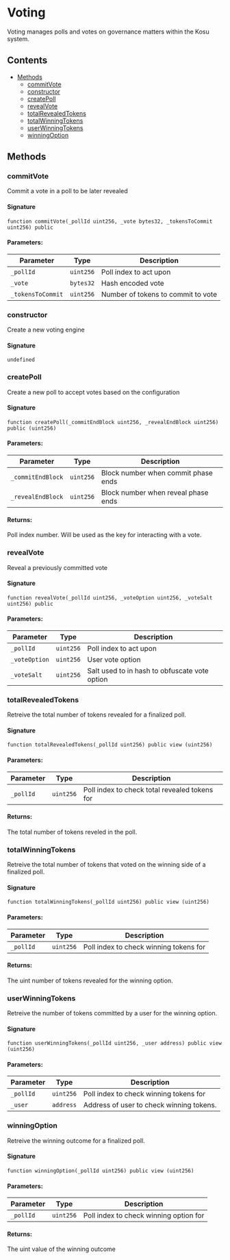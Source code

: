 # Voting

Voting manages polls and votes on governance matters within the Kosu system.

## Contents

-   [Methods](undefined)
    -   [commitVote](#commitvote)
    -   [constructor](#constructor)
    -   [createPoll](#createpoll)
    -   [revealVote](#revealvote)
    -   [totalRevealedTokens](#totalrevealedtokens)
    -   [totalWinningTokens](#totalwinningtokens)
    -   [userWinningTokens](#userwinningtokens)
    -   [winningOption](#winningoption)

## Methods

### commitVote

Commit a vote in a poll to be later revealed

#### Signature

```solidity
function commitVote(_pollId uint256, _vote bytes32, _tokensToCommit uint256) public
```

#### Parameters:

| Parameter         | Type      | Description                        |
| ----------------- | --------- | ---------------------------------- |
| `_pollId`         | `uint256` | Poll index to act upon             |
| `_vote`           | `bytes32` | Hash encoded vote                  |
| `_tokensToCommit` | `uint256` | Number of tokens to commit to vote |

### constructor

Create a new voting engine

#### Signature

```solidity
undefined
```

### createPoll

Create a new poll to accept votes based on the configuration

#### Signature

```solidity
function createPoll(_commitEndBlock uint256, _revealEndBlock uint256) public (uint256)
```

#### Parameters:

| Parameter         | Type      | Description                         |
| ----------------- | --------- | ----------------------------------- |
| `_commitEndBlock` | `uint256` | Block number when commit phase ends |
| `_revealEndBlock` | `uint256` | Block number when reveal phase ends |

#### Returns:

Poll index number. Will be used as the key for interacting with a vote.

### revealVote

Reveal a previously committed vote

#### Signature

```solidity
function revealVote(_pollId uint256, _voteOption uint256, _voteSalt uint256) public
```

#### Parameters:

| Parameter     | Type      | Description                                   |
| ------------- | --------- | --------------------------------------------- |
| `_pollId`     | `uint256` | Poll index to act upon                        |
| `_voteOption` | `uint256` | User vote option                              |
| `_voteSalt`   | `uint256` | Salt used to in hash to obfuscate vote option |

### totalRevealedTokens

Retreive the total number of tokens revealed for a finalized poll.

#### Signature

```solidity
function totalRevealedTokens(_pollId uint256) public view (uint256)
```

#### Parameters:

| Parameter | Type      | Description                                   |
| --------- | --------- | --------------------------------------------- |
| `_pollId` | `uint256` | Poll index to check total revealed tokens for |

#### Returns:

The total number of tokens reveled in the poll.

### totalWinningTokens

Retreive the total number of tokens that voted on the winning side of a finalized poll.

#### Signature

```solidity
function totalWinningTokens(_pollId uint256) public view (uint256)
```

#### Parameters:

| Parameter | Type      | Description                            |
| --------- | --------- | -------------------------------------- |
| `_pollId` | `uint256` | Poll index to check winning tokens for |

#### Returns:

The uint number of tokens revealed for the winning option.

### userWinningTokens

Retreive the number of tokens committed by a user for the winning option.

#### Signature

```solidity
function userWinningTokens(_pollId uint256, _user address) public view (uint256)
```

#### Parameters:

| Parameter | Type      | Description                              |
| --------- | --------- | ---------------------------------------- |
| `_pollId` | `uint256` | Poll index to check winning tokens for   |
| `_user`   | `address` | Address of user to check winning tokens. |

### winningOption

Retreive the winning outcome for a finalized poll.

#### Signature

```solidity
function winningOption(_pollId uint256) public view (uint256)
```

#### Parameters:

| Parameter | Type      | Description                            |
| --------- | --------- | -------------------------------------- |
| `_pollId` | `uint256` | Poll index to check winning option for |

#### Returns:

The uint value of the winning outcome
